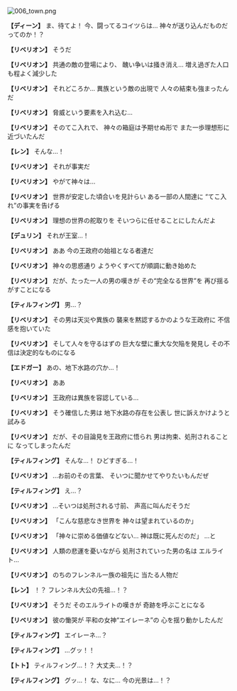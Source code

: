 
![006_town.png](../images/backgrounds/006_town.png)

**【ディーン】**
ま、待てよ！
今、闘ってるコイツらは…
神々が送り込んだものだってのか！？

**【リベリオン】**
そうだ

**【リベリオン】**
共通の敵の登場により、
醜い争いは掻き消え…
増え過ぎた人口も程よく減少した

**【リベリオン】**
それどころか…
異族という敵の出現で
人々の結束も強まったんだ

**【リベリオン】**
脅威という要素を入れ込む…

**【リベリオン】**
そのてこ入れで、
神々の箱庭は予期せぬ形で
また一歩理想形に近づいたんだ

**【レン】**
そんな…！

**【リベリオン】**
それが事実だ

**【リベリオン】**
やがて神々は…

**【リベリオン】**
世界が安定した頃合いを見計らい
ある一部の人間達に
“てこ入れ”の事実を告げる

**【リベリオン】**
理想の世界の舵取りを
そいつらに任せることにしたんだよ

**【デュリン】**
それが王室…！

**【リベリオン】**
ああ
今の王政府の始祖となる者達だ

**【リベリオン】**
神々の思惑通り
ようやくすべてが順調に動き始めた

**【リベリオン】**
だが、たった一人の男の嘆きが
その“完全なる世界”を
再び揺るがすことになる

**【ティルフィング】**
男…？

**【リベリオン】**
その男は天災や異族の
襲来を黙認するかのような王政府に
不信感を抱いていた

**【リベリオン】**
そして人々を守るはずの
巨大な壁に重大な欠陥を発見し
その不信は決定的なものになる

**【エドガー】**
あの、地下水路の穴か…！

**【リベリオン】**
ああ

**【リベリオン】**
王政府は異族を容認している…

**【リベリオン】**
そう確信した男は
地下水路の存在を公表し
世に訴えかけようと試みる

**【リベリオン】**
だが、その目論見を王政府に悟られ
男は拘束、処刑されることに
なってしまったんだ

**【ティルフィング】**
そんな…！
ひどすぎる…！

**【リベリオン】**
…お前のその言葉、
そいつに聞かせてやりたいもんだぜ

**【ティルフィング】**
え…？

**【リベリオン】**
…そいつは処刑される寸前、
声高に叫んだそうだ

**【リベリオン】**
「こんな慈悲なき世界を
神々は望まれているのか」

**【リベリオン】**
「神々に崇める価値などない…
神は既に死んだのだ」
…と

**【リベリオン】**
人類の悲運を憂いながら
処刑されていった男の名は
エルライト…

**【リベリオン】**
のちのフレンネル一族の祖先に
当たる人物だ

**【レン】**
！？
フレンネル大公の先祖…！？

**【リベリオン】**
そうだ
そのエルライトの嘆きが
奇跡を呼ぶことになる

**【リベリオン】**
彼の慟哭が
平和の女神“エイレーネ”の
心を揺り動かしたんだ

**【ティルフィング】**
エイレーネ…？

**【ティルフィング】**
…グッ！！

**【トト】**
ティルフィング…！？
大丈夫…！？

**【ティルフィング】**
グッ…！
な、なに…
今の光景は…！？